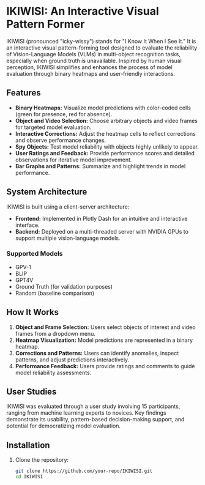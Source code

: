 # IKIWISI: An Interactive Visual Pattern Former

IKIWISI (pronounced "icky-wissy") stands for "I Know It When I See It." It is an interactive visual pattern-forming tool designed to evaluate the reliability of Vision-Language Models (VLMs) in multi-object recognition tasks, especially when ground truth is unavailable. Inspired by human visual perception, IKIWISI simplifies and enhances the process of model evaluation through binary heatmaps and user-friendly interactions.

## Features

- **Binary Heatmaps:** Visualize model predictions with color-coded cells (green for presence, red for absence).
- **Object and Video Selection:** Choose arbitrary objects and video frames for targeted model evaluation.
- **Interactive Corrections:** Adjust the heatmap cells to reflect corrections and observe performance changes.
- **Spy Objects:** Test model reliability with objects highly unlikely to appear.
- **User Ratings and Feedback:** Provide performance scores and detailed observations for iterative model improvement.
- **Bar Graphs and Patterns:** Summarize and highlight trends in model performance.

## System Architecture

IKIWISI is built using a client-server architecture:
- **Frontend:** Implemented in Plotly Dash for an intuitive and interactive interface.
- **Backend:** Deployed on a multi-threaded server with NVIDIA GPUs to support multiple vision-language models.

### Supported Models
- GPV-1
- BLIP
- GPT4V
- Ground Truth (for validation purposes)
- Random (baseline comparison)

## How It Works

1. **Object and Frame Selection:** Users select objects of interest and video frames from a dropdown menu.
2. **Heatmap Visualization:** Model predictions are represented in a binary heatmap.
3. **Corrections and Patterns:** Users can identify anomalies, inspect patterns, and adjust predictions interactively.
4. **Performance Feedback:** Users provide ratings and comments to guide model reliability assessments.

## User Studies

IKIWISI was evaluated through a user study involving 15 participants, ranging from machine learning experts to novices. Key findings demonstrate its usability, pattern-based decision-making support, and potential for democratizing model evaluation.

## Installation

1. Clone the repository:
   ```bash
   git clone https://github.com/your-repo/IKIWISI.git
   cd IKIWISI
